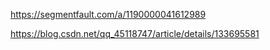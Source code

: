 https://segmentfault.com/a/1190000041612989

https://blog.csdn.net/qq_45118747/article/details/133695581